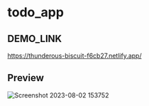 # todo_app
## DEMO_LINK
https://thunderous-biscuit-f6cb27.netlify.app/
## Preview
![Screenshot 2023-08-02 153752](https://github.com/Ramyasrisydu/todo_app/assets/87535172/e53eed9f-e522-4083-8844-0d9fc2e3c140)
